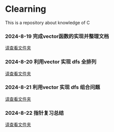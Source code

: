 # Clearning
This is a repository about knowledge of C


### 2024-8-19 完成vector函数的实现并整理文档
[请查看文件夹](./1.VectorGernerate/)

### 2024-8-20 利用vector 实现 dfs 全排列
[请查看文件夹](./2.Pertumation/)

### 2024-8-21 利用vector 实现 dfs 组合问题
[请查看文件夹](./2.DFS/)

### 2024-8-22 指针复习总结
[请查看文件夹](./4.PointLeaning/)